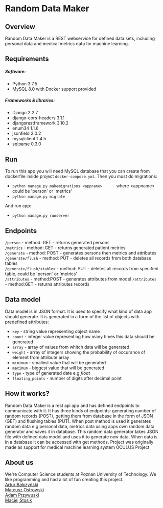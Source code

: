 # Random Data Maker
## Overview
Random Data Maker is a REST webservice for defined data sets, including personal data and medical metrics data for machine learning.

## Requirements 
##### Software: 
* Python 3.7.5
* MySQL 8.0 with Docker support provided
##### Frameworks & libraries:
* Django 2.2.7
* django-cors-headers 3.1.1
* djangorestframework 3.10.3
* enum34 1.1.6
* jsonfield 2.0.2
* mysqlclient 1.4.5
* sqlparse 0.3.0

## Run  
To run this app you will need MySQL database that you can create from dockerfile inside project `docker-compose.yml`. Then you must do migrations: 
* `python manage.py makemigrations <appname> `
&nbsp;&nbsp;&nbsp;&nbsp;&nbsp;&nbsp;&nbsp;&nbsp; where \<appname\> could be 'person' or 'metrics'  
* `python manage.py migrate`

And run app: 
* `python manage.py runserver`

## Endpoints  
`/person` - method: GET - returns generated persons  
`/metrics` - method: GET - returns generated patient metrics  
`/generate` - method: POST - generates persons then metrics and attributes
`/generate/flush` - method: PUT - deletes all records from both database tables  
`/generate/flush/<table>` - method: PUT - deletes all records from specified table, could be 'person' or 'metrics'  
`/attributes` - method:POST - generates attributes from model
`/attributes` - method:GET - returns attributes records
  
## Data model 
Data model is in JSON format. It is used to specify what kind of data app should generate. It is generated in a form of the list of objects with predefined attributes:
* `key` - string value representing object name
* `count` - integer value representing how many times this data should be generated
* `array` - array of values from whitch data will be generated
* `weight` - array of integers showing the probability of occurance of element from attribute array
* `minimum` - smallest value that will be generated
* `maximum` - biggest value that will be generated
* `type` - type of generated date e.g *float* 
* `floating_points` - number of digits after decimal point

## How it works?
Random Data Maker is a rest api app and has defined endpoints to communicate with it. It has three kinds of endpoints: generating number of random records (POST), getting them from database in the form of JSON (GET) and flushing tables (PUT). When post method is used it generates random data e.g personal data, metrics data using apps own random data generator and saves it in database. This random data generator takes JSON file with defined data model and uses it to generate new data. When data is in a database it can be accessed with get methods. Project was originally made as support for medical machine learning system OCULUS Project

## About us 
We're Computer Science students at Poznan University of Technology. We like programming and had a lot of fun creating this project.  
[Artur Bałczyński](https://github.com/arturbalcz)  
[Mateusz Ostrowski](https://github.com/matostr98)  
[Adam Przywuski](https://github.com/adamprzywuski)  
[Maciej Stosik](https://github.com/SaronTetra)  
